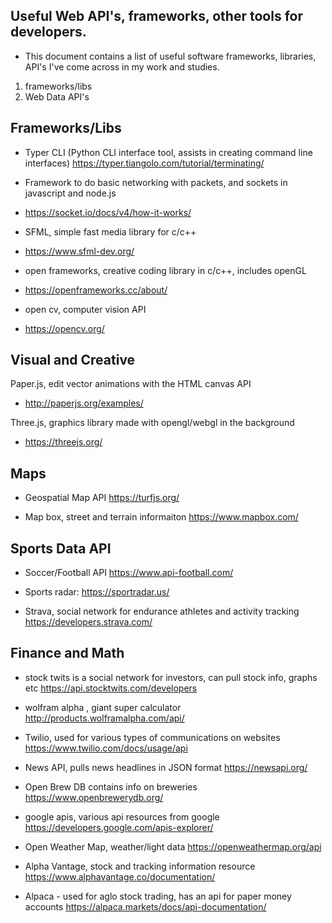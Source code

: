 ## Useful Web API's, frameworks, other tools for developers.

- This document contains a list of useful software frameworks, libraries, API's I've come across in my work and studies.

1. frameworks/libs
2. Web Data API's



## Frameworks/Libs

* Typer CLI (Python CLI interface tool, assists in creating command line interfaces)
https://typer.tiangolo.com/tutorial/terminating/

- Framework to do basic networking with packets, and sockets in javascript and node.js
- https://socket.io/docs/v4/how-it-works/

- SFML, simple fast media library for c/c++
- https://www.sfml-dev.org/

- open frameworks, creative coding library in c/c++, includes openGL
- https://openframeworks.cc/about/

- open cv, computer vision API
- https://opencv.org/


## Visual and Creative

Paper.js, edit vector animations with the HTML canvas API
- http://paperjs.org/examples/

Three.js, graphics library made with opengl/webgl in the background
- https://threejs.org/


## Maps

- Geospatial Map API
https://turfjs.org/

* Map box, street and terrain informaiton 
https://www.mapbox.com/

## Sports Data API

- Soccer/Football API
https://www.api-football.com/

- Sports radar:
https://sportradar.us/

- Strava, social network for endurance athletes and activity tracking 
https://developers.strava.com/

## Finance and Math

- stock twits is a social network for investors, can pull stock info, graphs etc
https://api.stocktwits.com/developers

- wolfram alpha , giant super calculator
http://products.wolframalpha.com/api/

- Twilio, used for various types of communications on websites 
https://www.twilio.com/docs/usage/api


- News API, pulls news headlines in JSON format 
https://newsapi.org/

- Open Brew DB contains info on breweries 
https://www.openbrewerydb.org/

- google apis, various api resources from google 
https://developers.google.com/apis-explorer/

- Open Weather Map, weather/light data
https://openweathermap.org/api

- Alpha Vantage, stock and tracking information resource 
https://www.alphavantage.co/documentation/

- Alpaca - used for aglo stock trading, has an api for paper money accounts
 https://alpaca.markets/docs/api-documentation/
